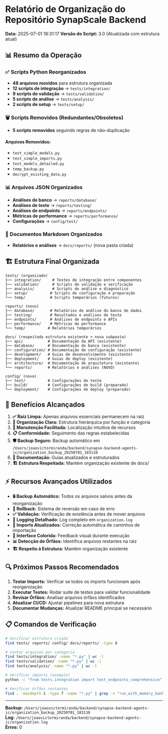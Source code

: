 # Relatório de Organização do Repositório SynapScale Backend
**Data:** 2025-07-01 18:31:17
**Versão do Script:** 3.0 (Atualizada com estrutura atual)

## 📊 Resumo da Operação

### ✅ Scripts Python Reorganizados
- **48 arquivos movidos** para estrutura organizada
- **12 scripts de integração** → `tests/integration/`
- **9 scripts de validação** → `tests/validation/`
- **5 scripts de análise** → `tests/analysis/`
- **2 scripts de setup** → `tests/setup/`

### 🗑️ Scripts Removidos (Redundantes/Obsoletos)
- **5 scripts removidos** seguindo regras de não-duplicação

#### Arquivos Removidos:
- `test_simple_models.py`
- `test_simple_imports.py`
- `test_models_detailed.py`
- `temp_backup.py`
- `decrypt_existing_data.py`

### 📊 Arquivos JSON Organizados
- **Análises de banco** → `reports/database/`
- **Análises de teste** → `reports/testing/`
- **Análises de endpoints** → `reports/endpoints/`
- **Métricas de performance** → `reports/performance/`
- **Configurações** → `config/test/`

### 📝 Documentos Markdown Organizados
- **Relatórios e análises** → `docs/reports/` (nova pasta criada)

## 🏗️ Estrutura Final Organizada

```
tests/ (organizado)
├── integration/     # Testes de integração entre componentes
├── validation/      # Scripts de validação e verificação
├── analysis/        # Scripts de análise e diagnóstico
├── setup/          # Scripts de configuração e preparação
└── temp/           # Scripts temporários (futuros)

reports/ (novo)
├── database/       # Relatórios de análise do banco de dados
├── testing/        # Resultados e análises de teste
├── endpoints/      # Análises de endpoints e APIs
├── performance/    # Métricas de performance
└── temp/          # Relatórios temporários

docs/ (respeitada estrutura existente + nova subpasta)
├── api/           # Documentação da API (existente)
├── database/      # Documentação do banco (existente)
├── configuration/ # Documentação de configuração (existente)
├── development/   # Guias de desenvolvimento (existente)
├── deployment/    # Guias de deploy (existente)
├── architecture/  # Documentação de arquitetura (existente)
└── reports/       # Relatórios e análises (NOVO)

config/ (novo)
├── test/          # Configurações de teste
├── build/         # Configurações de build (preparado)
└── deployment/    # Configurações de deploy (preparado)
```

## 🎯 Benefícios Alcançados

1. **✅ Raiz Limpa:** Apenas arquivos essenciais permanecem na raiz
2. **📁 Organização Clara:** Estrutura hierárquica por função e categoria  
3. **🔄 Manutenção Facilitada:** Localização intuitiva de recursos
4. **📋 Conformidade:** Seguimento das regras estabelecidas
5. **🛡️ Backup Seguro:** Backup automático em `/Users/joaovictormiranda/backend/synapse-backend-agents-jc/organization_backup_20250701_183110`
6. **📝 Documentação:** Guias atualizados e estruturados
7. **🏗️ Estrutura Respeitada:** Mantém organização existente de docs/

## ⚡ Recursos Avançados Utilizados

- **🔒 Backup Automático:** Todos os arquivos salvos antes da reorganização
- **🔄 Rollback:** Sistema de reversão em caso de erro  
- **✅ Validação:** Verificação de existência antes de mover arquivos
- **📝 Logging Detalhado:** Log completo em `organization.log`
- **🔧 Imports Atualizados:** Correção automática de caminhos de importação
- **🎨 Interface Colorida:** Feedback visual durante execução
- **📊 Detecção de Órfãos:** Identifica arquivos restantes na raiz
- **🏗️ Respeito à Estrutura:** Mantém organização existente

## 🔍 Próximos Passos Recomendados

1. **Testar Imports:** Verificar se todos os imports funcionam após reorganização
2. **Executar Testes:** Rodar suite de testes para validar funcionalidade
3. **Revisar Órfãos:** Analisar arquivos órfãos identificados
4. **Atualizar CI/CD:** Ajustar pipelines para nova estrutura
5. **Documentar Mudanças:** Atualizar README principal se necessário

## 📋 Comandos de Verificação

```bash
# Verificar estrutura criada
find tests/ reports/ config/ docs/reports/ -type d

# Contar arquivos por categoria
find tests/integration/ -name "*.py" | wc -l
find tests/validation/ -name "*.py" | wc -l
find tests/analysis/ -name "*.py" | wc -l

# Verificar imports (exemplo)
python -c "from tests.integration import test_endpoints_comprehensive"

# Verificar órfãos restantes
find . -maxdepth 1 -type f -name "*.py" | grep -v "run_with_memory_bank.py"
```

---
**Backup:** `/Users/joaovictormiranda/backend/synapse-backend-agents-jc/organization_backup_20250701_183110`  
**Log:** `/Users/joaovictormiranda/backend/synapse-backend-agents-jc/organization.log`  
**Erros:** 0
